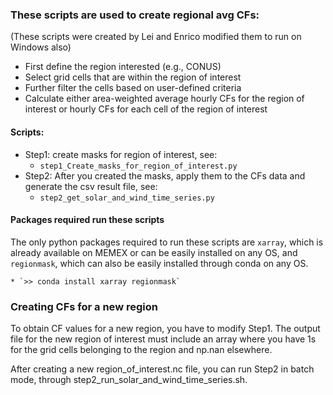 ### These scripts are used to create regional avg CFs:


(These scripts were created by Lei and Enrico modified them to run on Windows also) 

 * First define the region interested (e.g., CONUS)
 * Select grid cells that are within the region of interest
 * Further filter the cells based on user-defined criteria
 * Calculate either area-weighted average hourly CFs for the region of interest or hourly CFs for each cell of the region of interest


#### Scripts:

 * Step1: create masks for region of interest, see:
    * `step1_Create_masks_for_region_of_interest.py`
 * Step2: After you created the masks, apply them to the CFs data and generate the csv result file, see:
    * `step2_get_solar_and_wind_time_series.py`


#### Packages required run these scripts

The only python packages required to run these scripts are `xarray`, which is already available on MEMEX or can be easily installed on any OS, and `regionmask`, which can also be easily installed through conda on any OS.

    * `>> conda install xarray regionmask`


### Creating CFs for a new region

To obtain CF values for a new region, you have to modify Step1. The output file for the new region of interest must include an array where you have 1s for the grid cells belonging to the region and np.nan elsewhere. 

After creating a new region_of_interest.nc file, you can run Step2 in batch mode, through step2_run_solar_and_wind_time_series.sh.

